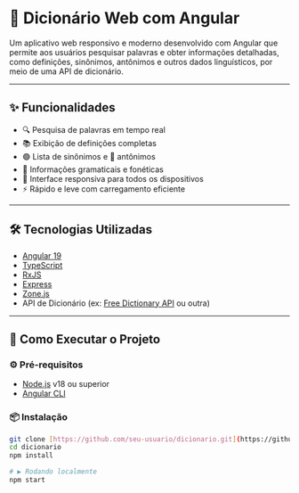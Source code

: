 # 📘 Dicionário Web com Angular

Um aplicativo web responsivo e moderno desenvolvido com Angular que permite aos usuários pesquisar palavras e obter informações detalhadas, como definições, sinônimos, antônimos e outros dados linguísticos, por meio de uma API de dicionário.

---

## ✨ Funcionalidades

- 🔍 Pesquisa de palavras em tempo real
- 📚 Exibição de definições completas
- 🟢 Lista de sinônimos e 🔴 antônimos
- 🧠 Informações gramaticais e fonéticas
- 📱 Interface responsiva para todos os dispositivos
- ⚡ Rápido e leve com carregamento eficiente

---

## 🛠️ Tecnologias Utilizadas

- [Angular 19](https://angular.io/)
- [TypeScript](https://www.typescriptlang.org/)
- [RxJS](https://rxjs.dev/)
- [Express](https://expressjs.com/)
- [Zone.js](https://github.com/angular/zone.js)
- API de Dicionário (ex: [Free Dictionary API](https://dictionaryapi.dev/) ou outra)

---

## 🚀 Como Executar o Projeto

### ⚙️ Pré-requisitos

- [Node.js](https://nodejs.org/) v18 ou superior
- [Angular CLI](https://angular.io/cli)

### 📦 Instalação

```bash
git clone [https://github.com/seu-usuario/dicionario.git](https://github.com/rafaelamachadocamara/dicionario-online.git)
cd dicionario
npm install

# ▶️ Rodando localmente
npm start


